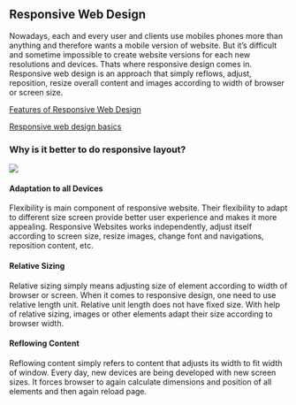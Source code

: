 ## Responsive Web Design

 Nowadays, each and every user and clients use mobiles phones more than anything and therefore wants a mobile version of website. But it’s difficult and sometime impossible to create website versions for each new resolutions and devices. Thats where responsive design comes in.  Responsive web design is an approach that simply reflows, adjust, reposition, resize overall content and images according to width of browser or screen size.

[Features of Responsive Web Design](https://www.geeksforgeeks.org/features-of-responsive-web-design/)

[Responsive web design basics](https://web.dev/i18n/en/responsive-web-design-basics/)

### Why is it better to do responsive layout?

![](https://kinsta.com/wp-content/uploads/2020/08/responsive-adaptive-design.png)

#### Adaptation to all Devices  

Flexibility is main component of responsive website. Their flexibility to adapt to different size screen provide better user experience and makes it more appealing. Responsive Websites works independently, adjust itself according to screen size, resize images, change font and navigations, reposition content, etc. 

#### Relative Sizing  

Relative sizing simply means adjusting size of element according to width of browser or screen. When it comes to responsive design, one need to use relative length unit. Relative unit length does not have fixed size. With help of relative sizing, images or other elements adapt their size according to browser width.

#### Reflowing Content  

Reflowing content simply refers to content that adjusts its width to fit width of window. Every day, new devices are being developed with new screen sizes. It forces browser to again calculate dimensions and position of all elements and then again reload page. 

